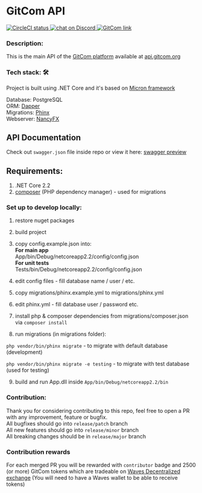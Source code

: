 # GitCom API
<a href="https://circleci.com/gh/gitcomteam/gitcom-api">
  <img src="https://img.shields.io/circleci/build/github/gitcomteam/gitcom-api/master" alt="CircleCI status">
</a>
<a href="https://discord.gg/gRxPXPn">
  <img src="https://img.shields.io/discord/658128774679756820?logo=discord" alt="chat on Discord">
</a>
<a href="https://gitcom.org/gitcom/gitcom-api">
  <img src="https://img.shields.io/badge/GitCom-go%20to%20project-f" alt="GitCom link">
</a>

### Description:
This is the main API of the [GitCom platform](https://start.gitcom.org) available at [api.gitcom.org](https://api.gitcom.org)

### Tech stack: :hammer_and_wrench:
Project is built using .NET Core and it's based on [Micron framework](https://github.com/mxss/micron)

Database: PostgreSQL  
ORM: [Dapper](https://github.com/StackExchange/Dapper)  
Migrations: [Phinx](https://github.com/cakephp/phinx)  
Webserver: [NancyFX](https://github.com/NancyFx/Nancy)

## API Documentation
Check out `swagger.json` file inside repo or view it here: [swagger preview](https://generator.swagger.io/?url=https://raw.githubusercontent.com/gitcomteam/gitcom-api/master/swagger.json)

## Requirements:
1. .NET Core 2.2
2. [composer](https://getcomposer.org/) (PHP dependency manager) - used for migrations

### Set up to develop locally:
1. restore nuget packages  
2. build project  
3. copy config.example.json into:  
**For main app**  
App/bin/Debug/netcoreapp2.2/config/config.json  
**For unit tests**  
Tests/bin/Debug/netcoreapp2.2/config/config.json  

4. edit config files - fill database name / user / etc.
5. copy migrations/phinx.example.yml to migrations/phinx.yml
6. edit phinx.yml - fill database user / password etc.
7. install php & composer dependencies from migrations/composer.json via `composer install`
8. run migrations (in migrations folder):

`php vendor/bin/phinx migrate` - to migrate with default database (development)

`php vendor/bin/phinx migrate -e testing` - to migrate with test database (used for testing)

9. build and run App.dll inside `App/bin/Debug/netcoreapp2.2/bin`

### Contribution:
Thank you for considering contributing to this repo, feel free to open a PR with any improvement, feature or bugfix.  
All bugfixes should go into `release/patch` branch  
All new features should go into `release/minor` branch  
All breaking changes should be in `release/major` branch  
 
### Contribution rewards
For each merged PR you will be rewarded with `contributor` badge and 2500 (or more) GitCom tokens which are tradeable on [Waves Decentralized exchange](https://waves.exchange/dex-demo?assetId2=BkuYDLDunSy7dvep7NgQcmiY4iyqTq3diHwdGPrFUCMC&assetId1=WAVES) (You will need to have a Waves wallet to be able to receive tokens)
